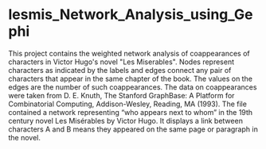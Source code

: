 # lesmis_Network_Analysis_using_Gephi
This project contains the weighted network analysis of coappearances of characters in Victor Hugo's novel "Les Miserables".  Nodes represent characters as indicated by the labels and edges connect any pair of characters that appear in the same chapter of the book.  The values on the edges are the number of such coappearances.  The data on coappearances were taken from D. E. Knuth, The Stanford GraphBase: A Platform for Combinatorial Computing, Addison-Wesley, Reading, MA (1993).
The file contained a network representing “who appears next to whom” in the 19th century novel Les Misérables by Victor Hugo. It displays a link between characters A and B means they appeared on the same page or paragraph in the novel.

